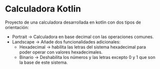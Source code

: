 # Calculadora Kotlin

Proyecto de una calculadora desarrollada en kotlin con dos tipos de orientación:

+ Portrait -> Calculadora en base decimal con las operaciones comunes.
+ Landscape -> Añade dos funcionalidades adicionales:
    + Hexadecimal -> habilita las letras del sistema hexadecimal para poder operar con valores hexadecimales.
    + Binario -> Deshabilita los números y las letras excepto  0 y 1 que son la base de este sistema.